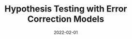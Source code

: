 ---
title: "Hypothesis Testing with Error Correction Models"
collection: publications
permalink: /publication/2021-HypothesisTesting
excerpt: "Grant and Lebo (2016) and Keele et al. (2016) clarify the conditions under which the popular general error correction model (GECM) can be used and interpreted easily: In a bivariate GECM the data must be integrated in order to rely on the error correction coefficient, `alpha^{*}_{1}`, to test cointegration and measure the rate of error correction between a single exogenous $x$ and a dependent variable, $y$. Here we demonstrate that even if the data are all integrated, the test on `alpha^{*}_{1}` is misunderstood when there is more than a single independent variable. The null hypothesis is that there is no cointegration between $y$ and any $x$ but the correct alternative hypothesis is that $y$ is cointegrated with at least one—but not necessarily more than one—of the $x$'s. A significant can occur when some $I(1)$ regressors are not cointegrated and the equation is not balanced. Thus, the correct limiting distributions of the right-hand-side long-run coefficients may be unknown. We use simulations to demonstrate the problem and then discuss implications for applied examples."
date: 2022-02-01
venue: 'Political Science Research and Methods'
paperurl: '/files/articles/kraft2021hypothesis_accepted.pdf'
appendix: '/files/articles/kraft2021hypothesis_appendix.pdf'
link: 'https://doi.org/10.1017/psrm.2021.41'
citation: 'Kraft, Patrick, Ellen M. Key, and Matthew J. Lebo. (2022). &quot;Hypothesis Testing with Error Correction Models.&quot; <i>Political Science Research and Methods</i> 10(4): 870-878.'
---
